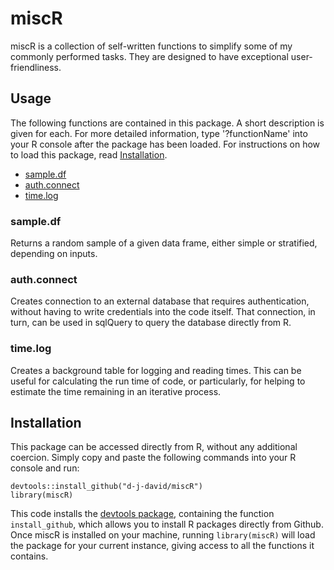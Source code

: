 # miscR

miscR is a collection of self-written functions to simplify some of my commonly performed tasks. 
They are designed to have exceptional user-friendliness.

## Usage

The following functions are contained in this package. A short description is given for each. For 
more detailed information, type '?functionName' into your R console after the package has been 
loaded. For instructions on how to load this package, read [Installation](#Installation).

* [sample.df](#sample.df)
* [auth.connect](#auth.connect)
* [time.log](#time.log)

### sample.df

Returns a random sample of a given data frame, either simple or stratified, depending on inputs. 

### auth.connect

Creates connection to an external database that requires authentication, without having to write
credentials into the code itself. That connection, in turn, can be used in sqlQuery to query the
database directly from R.

### time.log

Creates a background table for logging and reading times. This can be useful for calculating the run
time of code, or particularly, for helping to estimate the time remaining in an iterative process.

## Installation

This package can be accessed directly from R, without any additional coercion. Simply copy and 
paste the following commands into your R console and run:

```install.packages("devtools")  
devtools::install_github("d-j-david/miscR")  
library(miscR)
```

This code installs the [devtools package](https://github.com/hadley/devtools), containing the 
function `install_github`, which allows you to install R packages directly from Github. Once miscR 
is installed on your machine, running `library(miscR)` will load the package for your current 
instance, giving access to all the functions it contains.
